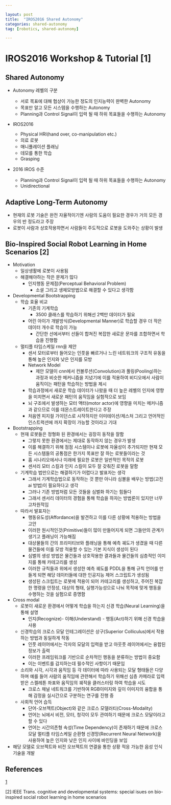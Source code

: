 ```yaml
---

layout: post
title:  "IROS2016 Shared Autonomy"
categories: shared-autonomy
tag: [robotics, shared-autonomy]

---
```


# IROS2016 Workshop & Tutorial [1]

## Shared Autonomy
- Autonomy 레벨의 구분
  - 서로 목표에 대해 협상이 가능한 정도의 인지능력이 완벽한 Autonomy
  - 목표만 알고 모든 시스템을 수행하는 Autonomy
  - Planning과 Control Signal이 입력 될 때 하위 목표들을 수행하는 Autonomy

- IROS2016 
  - Physical HRI(hand over, co-manipulation etc.)
  - 의료 로봇
  - 매니퓰레이션 플래닝
  - 데모를 통한 학습
  - Grasping

- 2016 IROS 수준
  - Planning과 Control Signal이 입력 될 때 하위 목표들을 수행하는 Autonomy
  - Unidirectional

## Adaptive Long-Term Autonomy
- 현재의 로봇 기술은 완전 자율적이기엔 사람의 도움이 필요한 경우가 거의 모든 경우의 반 정도라고 주장
- 로봇이 사람과 상호작용하면서 사람들이 주도적으로 로봇을 도와주는 상황이 발생

## Bio-Inspired Social Robot Learning in Home Scenarios [2]
- Motivation
  - 일상생활에 로봇이 사용됨
  - 해결해야하는 작은 문제가 많다
    - 인지행동 문제점(Perceptual Behavioral Problem)
      - 소셜 그리고 생체모방법으로 해결할 수 있다고 생각함
- Developmental Bootstrapping
  - 학습 효율 비교
    - 기존의 기계학습
      - 3500 클래스를 학습하기 위해선 2백만 데이터가 필요
    - 어린 아이가 개발방식(Developmental Manner)로 학습할 경우 더 작은 데이터 개수로 학습이 가능
      - 간단한 선에서부터 선들이 합쳐진 복잡한 새로운 문자를 조합하면서 학습을 진행함
  - 멀티플 타임스케일 rnn을 제안
    - 센서 모터로부터 들어오는 인풋을 빠르거나 느린 네트워크의 구조적 유동을 통해 높은 인지와 낮은 인지를 모방
    - Network Model
      - 제안 모델이 cnn에서 컨볼루션(Convolution)과 풀링(Pooling)하는 과정과 비슷한 메커니즘을 지녔기에 이를 적용하여 비디오에서 사람이 움직이는 패턴을 학습하는 방법을 제시
    - 학습과정에서 새로운 학습 데이터가 나왔을 때 더 높은 레벨의 인지에 영향을 미치면서 새로운 패턴의 움직임을 실험적으로 보임
    - 뇌 구조에서 발생하는 모터 액터(motor actor)에 영향을 미치는 메커니즘과 같으므로 이를 데몬스트레이트한다고 주장
    - 처음엔 피지컬 가이던스로 시작하지만 이미테이션/제스처 그리고 언어적인 인스트럭션에 까지 확장이 가능할 것이라고 기대
- Bootstrapping
  - 현재 로봇들은 정형화 된 환경에서는 굉장히 동작을 잘함
    - 그렇지 못한 환경에서는 제대로 동작하지 않는 경우가 발생
    - 이를 해결하기 위해 점점 시스템이나 로봇에 자율성이 추가되지만 현재 모든 시스템들의 공통점은 한가지 목표만 잘 하는 로봇들이라는 것
    - 홈 시나리오에서나 미래에 필요한 로봇은 일반적인 목적의 로봇
    - 센서리 모터 스킬과 인지 스킬이 모두 잘 갖춰진 로봇을 말함
  - 기계학습 법만으로는 해결하기가 어렵다고 발표자는 생각
    - 그래서 기계학습법으로 동작하는 것 뿐만 아니라 심볼을 배우는 방법(고전 ai 방법)이 필요하다고 생각
    - 그러나 기존 방법처럼 모든 것들을 심벌화 하기는 힘들다
    - 그래서 센서리 데이터의 경험을 통해 학습을 하자는 방법론이 있지만 너무 고차원적임
  - 따라서 발표자는
    - 행동유도성(Affordance)을 발견하고 이를 다른 상황에 적용하는 방법을 고안
    - 이러한 원시적인것(Primitive)들이 많이 만들어지게 되면 그들만의 관계가 생기고 플래닝이 가능해짐
    - 대상물들의 간의 프리미티브와 플래닝을 통해 예측 궤도가 생겼을 때 다른 물건들에 이를 모방 적용할 수 있는 기본 지식이 생성이 된다
    - 심벌의 생성 방법은 물건들과 상호작용한 결과들과 물건들의 심층적인 이미지를 통해 카테고리를 생성
    - 이러한 규칙들과 위에서 생성한 예측 궤도를 PDDL을 통해 규칙 언어를 만들게 되면 해당 데이터들에 대한 인공지능 제어 스크립트가 생성됨
    - 생성된 스크립트는 로봇에 적용이 되어 카테고리를 생성하고, 주어진 복잡한 명령을 안정성, 대상의 형태, 실행가능성으로 나눠 목적에 맞게 행동을 수행하는 것을 실험으로 증명함
- Cross modal
  - 로봇이 새로운 환경에서 어떻게 학습을 하는지 신경 학습(Neural Learning)을 통해 설명
    - 인지(Recognize)- 이해(Understand) - 행동(Act)하기 위해 신경 학습을 사용
  - 신경학습의 크로스 모달 인테그레이션은 상구(Superior Colliculus)에서 작용하는 방법과 동일하게 작동
    - 인풋 레이어에서는 각자의 모달의 입력을 받고 아웃풋 레이어에서는 융합된 정보가 출력
    - 이러한 프레임워크를 기반으로 순차적인 행동을 분류하는 방법이 중요함
    - 이는 이벤트를 감지하는데 필수적인 사항이기 때문임
  - 소리와 시각, 시각과 움직임 등 각 데이터에 따라 사용되는 모달 형태들은 다양하며 예를 들어 사람의 움직임에 관련해서 학습하기 위해선 심층 카메라로 입력 받은 스켈레톤 좌표와 움직임의 궤적을 클러스터링 하여 학습을 시도
    - 크로스 채널 네트워크를 기반하여 RGB이미지와 깊이 이미지의 융합을 통해 감정을 실시간으로 구분하는 연구를 진행 중
  - 사회적 언어 습득
    - 단어-오브젝트(Object)와 같은 크로스 모델러티(Cross-Modality)
    - 언어는 뇌에서 비전, 모터, 청각이 모두 관여하기 때문에 크로스 모달이라고 할 수 있다
    - 언어는 시간의존형 속성(Time Dependency)이 존재하기 때문에 크로스 모달 멀티플 타임스케일 순환형 신경망(Recurrent Neural Network)을 사용하여 높은 인지와 낮은 인지 사이에 바인딩을 보임
- 해당 모델로 오브젝트와 비전 오브젝트의 연결을 통한 상황 적응 가능한 음성 인식 기술을 개발





## References

[1](http://www.irobotnews.com/news/articleView.html?idxno=8863)

[2] IEEE Trans. cognitive and developmental systems: special isues on bio-inspired social robot learning in home scenarios



















